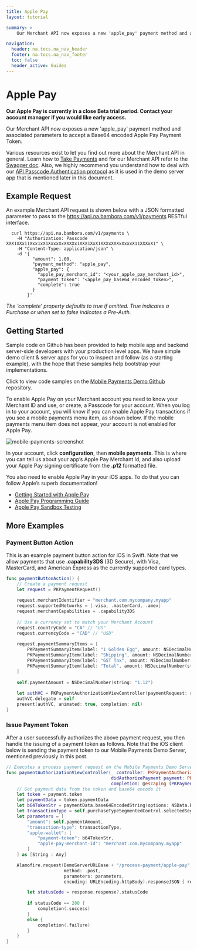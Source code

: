 ```yaml
---
title: Apple Pay
layout: tutorial

summary: >
    Our Merchant API now exposes a new 'apple_pay' payment method and associated parameters to accept a base 64 encoded Apple Pay Payment Token.

navigation:
  header: na.tocs.na_nav_header
  footer: na.tocs.na_nav_footer
  toc: false
  header_active: Guides
---
```


# Apple Pay

**Our Apple Pay is currently in a close Beta trial period. 
Contact your account manager if you would like early access.**

Our Merchant API now exposes a new 'apple_pay' payment method and associated parameters to accept a Base64 encoded Apple Pay Payment Token.

Various resources exist to let you find out more about the Merchant API in general. Learn how to [Take Payments](/docs/references/payments_SDKs/take_payments/) and for our Merchant API refer to the [Swagger doc](/docs/references/merchant_API/v1-0-3). Also, we highly recommend you understand how to deal with our [API Passcode Authentication protocol](/docs/guides/merchant_quickstart/) as it is used in the demo server app that is mentioned later in this document.


## Example Request

An example Merchant API request is shown below with a JSON formatted parameter to pass to the https://api.na.bambora.com/v1/payments RESTful interface.


```shell
  curl https://api.na.bambora.com/v1/payments \
    -H "Authorization: Passcode XXX1XXx11Xxx1xX1XxxxXxXXXXx1XXX1XxX1XXXxXXXxXxxxX11XXXxX1" \
    -H "Content-Type: application/json" \
    -d '{
          "amount": 1.00,
          "payment_method": "apple_pay",
          "apple_pay": {
            "apple_pay_merchant_id": "<your_apple_pay_merchant_id>",
            "payment_token": "<apple_pay_base64_encoded_token>",
            "complete": true
          }
        }'
```

*The ‘complete’ property defaults to true if omitted. True indicates a Purchase or when set to false indicates a Pre-Auth.*

## Getting Started

Sample code on Github has been provided to help mobile app and backend server-side developers with your production level apps. We have simple demo client & server apps for you to inspect and follow (as a starting example), with the hope that these samples help bootstrap your implementations.

Click to view code samples on the [Mobile Payments Demo Github](https://github.com/bambora/na-mobilepayments-demo) repository.

To enable Apple Pay on your Merchant account you need to know your Merchant ID and use, or create, a Passcode for your account. When you log in to your account, you will know if you can enable Apple Pay transactions if you see a mobile payments menu item, as shown below. If the mobile payments menu item does not appear, your account is not enabled for Apple Pay.

<img src="/docs/guides/apple_pay/mobile-payments-screenshot.png" alt="mobile-payments-screenshot">

In your account, click **configuration**, then **mobile payments**. This is where you can tell us about your app’s Apple Pay Merchant Id, and also upload your Apple Pay signing certificate from the **.p12** formatted file.

You also need to enable Apple Pay in your iOS apps. To do that you can follow Apple’s superb documentation!

* [Getting Started with Apple Pay](https://developer.apple.com/apple-pay/get-started/)
* [Apple Pay Programming Guide](https://developer.apple.com/library/content/ApplePay_Guide/)
* [Apple Pay Sandbox Testing](https://developer.apple.com/support/apple-pay-sandbox/)

## More Examples

### Payment Button Action

This is an example payment button action for iOS in Swift. Note that we allow payments that use **.capability3DS** (3D Secure), with Visa, MasterCard, and American Express as the currently supported card types.

```swift
func paymentButtonAction() {
    // Create a payment request
    let request = PKPaymentRequest()
    
    request.merchantIdentifier = "merchant.com.mycompany.myapp"
    request.supportedNetworks = [.visa, .masterCard, .amex]
    request.merchantCapabilities = .capability3DS
    
    // Use a currency set to match your Merchant Account
    request.countryCode = "CA" // "US"
    request.currencyCode = "CAD" // "USD"
    
    request.paymentSummaryItems = [
        PKPaymentSummaryItem(label: "1 Golden Egg", amount: NSDecimalNumber(string: "1.00"), type: .final),
        PKPaymentSummaryItem(label: "Shipping", amount: NSDecimalNumber(string: "0.05"), type: .final),
        PKPaymentSummaryItem(label: "GST Tax", amount: NSDecimalNumber(string: "0.07"), type: .final),
        PKPaymentSummaryItem(label: "Total", amount: NSDecimalNumber(string: "1.12"), type: .final)
    ]
    
    self.paymentAmount = NSDecimalNumber(string: "1.12")
    
    let authVC = PKPaymentAuthorizationViewController(paymentRequest: request)
    authVC.delegate = self
    present(authVC, animated: true, completion: nil)
}
```

### Issue Payment Token

After a user successfully authorizes the above payment request, you then handle the issuing of a payment token as follows. Note that the iOS client below is sending the payment token to our Mobile Payments Demo Server, mentioned previously in this post.

```swift
// Executes a process payment request on the Mobile Payments Demo Server
func paymentAuthorizationViewController(_ controller: PKPaymentAuthorizationViewController,
                                        didAuthorizePayment payment: PKPayment,
                                        completion: @escaping (PKPaymentAuthorizationStatus) -&gt; Void) {
    // Get payment data from the token and base64 encode it
    let token = payment.token
    let paymentData = token.paymentData
    let b64TokenStr = paymentData.base64EncodedString(options: NSData.Base64EncodingOptions(rawValue: 0))
    let transactionType = self.purchaseTypeSegmentedControl.selectedSegmentIndex == 0 ? "purchase" : "pre-auth"
    let parameters = [
        "amount": self.paymentAmount,
        "transaction-type": transactionType,
        "apple-wallet": [
            "payment-token": b64TokenStr,
            "apple-pay-merchant-id": "merchant.com.mycompany.myapp"
        ]
    ] as [String : Any]

    Alamofire.request(DemoServerURLBase + "/process-payment/apple-pay",
                      method: .post,
                      parameters: parameters,
                      encoding: URLEncoding.httpBody).responseJSON { response in

        let statusCode = response.response?.statusCode
                    
        if statusCode == 200 {
            completion(.success)
        }
        else {
            completion(.failure)
        }
    }
}
```

